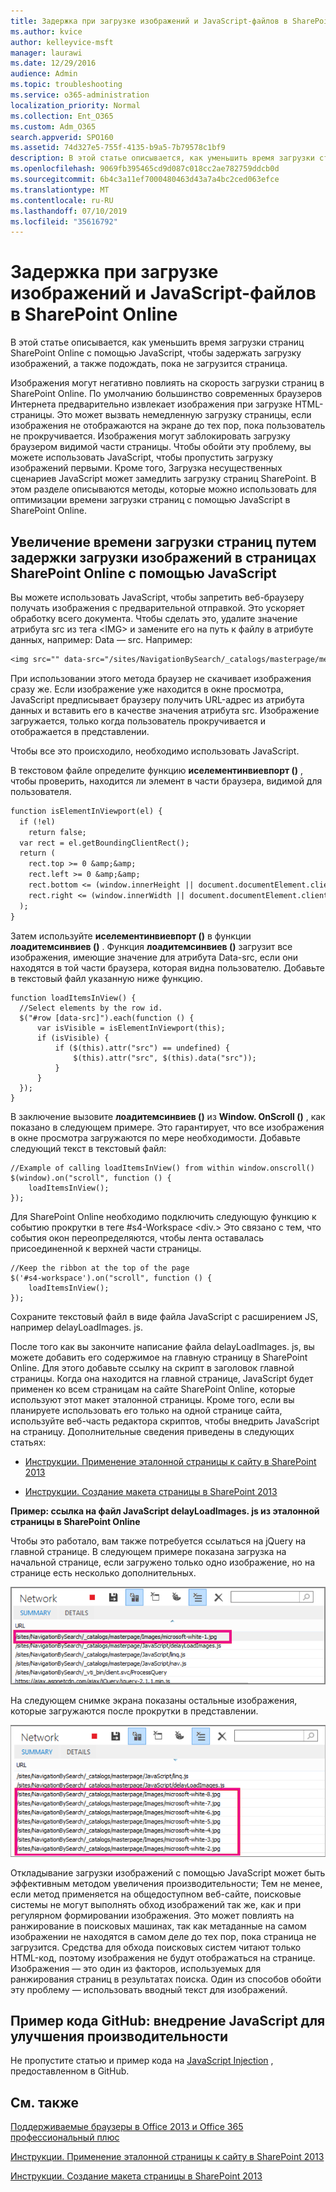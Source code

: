 ```yaml
---
title: Задержка при загрузке изображений и JavaScript-файлов в SharePoint Online
ms.author: kvice
author: kelleyvice-msft
manager: laurawi
ms.date: 12/29/2016
audience: Admin
ms.topic: troubleshooting
ms.service: o365-administration
localization_priority: Normal
ms.collection: Ent_O365
ms.custom: Adm_O365
search.appverid: SPO160
ms.assetid: 74d327e5-755f-4135-b9a5-7b79578c1bf9
description: В этой статье описывается, как уменьшить время загрузки страниц SharePoint Online с помощью JavaScript, чтобы задержать загрузку изображений, а также подождать, пока не загрузится страница.
ms.openlocfilehash: 9069fb395465cd9d087c018cc2ae782759ddcb0d
ms.sourcegitcommit: 6b4c3a11ef7000480463d43a7a4bc2ced063efce
ms.translationtype: MT
ms.contentlocale: ru-RU
ms.lasthandoff: 07/10/2019
ms.locfileid: "35616792"
---
```

# <a name="delay-loading-images-and-javascript-in-sharepoint-online"></a>Задержка при загрузке изображений и JavaScript-файлов в SharePoint Online

В этой статье описывается, как уменьшить время загрузки страниц SharePoint Online с помощью JavaScript, чтобы задержать загрузку изображений, а также подождать, пока не загрузится страница.
  
Изображения могут негативно повлиять на скорость загрузки страниц в SharePoint Online. По умолчанию большинство современных браузеров Интернета предварительно извлекает изображения при загрузке HTML-страницы. Это может вызвать немедленную загрузку страницы, если изображения не отображаются на экране до тех пор, пока пользователь не прокручивается. Изображения могут заблокировать загрузку браузером видимой части страницы. Чтобы обойти эту проблему, вы можете использовать JavaScript, чтобы пропустить загрузку изображений первыми. Кроме того, Загрузка несущественных сценариев JavaScript может замедлить загрузку страниц SharePoint. В этом разделе описываются методы, которые можно использовать для оптимизации времени загрузки страниц с помощью JavaScript в SharePoint Online.
  
## <a name="improve-page-load-times-by-delaying-image-loading-in-sharepoint-online-pages-by-using-javascript"></a>Увеличение времени загрузки страниц путем задержки загрузки изображений в страницах SharePoint Online с помощью JavaScript

Вы можете использовать JavaScript, чтобы запретить веб-браузеру получать изображения с предварительной отправкой. Это ускоряет обработку всего документа. Чтобы сделать это, удалите значение атрибута src из тега \<IMG\> и замените его на путь к файлу в атрибуте данных, например: Data — src. Например:
  
```txt
<img src="" data-src="/sites/NavigationBySearch/_catalogs/masterpage/media/microsoft-white-8.jpg" />
```

При использовании этого метода браузер не скачивает изображения сразу же. Если изображение уже находится в окне просмотра, JavaScript предписывает браузеру получить URL-адрес из атрибута данных и вставить его в качестве значения атрибута src. Изображение загружается, только когда пользователь прокручивается и отображается в представлении.
  
Чтобы все это происходило, необходимо использовать JavaScript.
  
В текстовом файле определите функцию **иселементинвиевпорт ()** , чтобы проверить, находится ли элемент в части браузера, видимой для пользователя. 
  
```txt
function isElementInViewport(el) {
  if (!el)
    return false;
  var rect = el.getBoundingClientRect();
  return (
    rect.top >= 0 &amp;&amp;
    rect.left >= 0 &amp;&amp;
    rect.bottom <= (window.innerHeight || document.documentElement.clientHeight) &amp;&amp;
    rect.right <= (window.innerWidth || document.documentElement.clientWidth) 
  );
}
```

Затем используйте **иселементинвиевпорт ()** в функции **лоадитемсинвиев ()** . Функция **лоадитемсинвиев ()** загрузит все изображения, имеющие значение для атрибута Data-src, если они находятся в той части браузера, которая видна пользователю. Добавьте в текстовый файл указанную ниже функцию. 
  
```
function loadItemsInView() {
  //Select elements by the row id.
  $("#row [data-src]").each(function () {
      var isVisible = isElementInViewport(this);
      if (isVisible) {
          if ($(this).attr("src") == undefined) {
              $(this).attr("src", $(this).data("src"));
          }
      }
  });
}
```

В заключение вызовите **лоадитемсинвиев ()** из **Window. OnScroll ()** , как показано в следующем примере. Это гарантирует, что все изображения в окне просмотра загружаются по мере необходимости. Добавьте следующий текст в текстовый файл: 
  
```
//Example of calling loadItemsInView() from within window.onscroll()
$(window).on("scroll", function () {
    loadItemsInView();
});

```

Для SharePoint Online необходимо подключить следующую функцию к событию прокрутки в теге #s4-Workspace \<div.\> Это связано с тем, что события окон переопределяются, чтобы лента оставалась присоединенной к верхней части страницы.
  
```
//Keep the ribbon at the top of the page
$('#s4-workspace').on("scroll", function () {
    loadItemsInView();
});
```

Сохраните текстовый файл в виде файла JavaScript с расширением JS, например delayLoadImages. js.
  
После того как вы закончите написание файла delayLoadImages. js, вы можете добавить его содержимое на главную страницу в SharePoint Online. Для этого добавьте ссылку на скрипт в заголовок главной страницы. Когда она находится на главной странице, JavaScript будет применен ко всем страницам на сайте SharePoint Online, которые используют этот макет эталонной страницы. Кроме того, если вы планируете использовать его только на одной странице сайта, используйте веб-часть редактора скриптов, чтобы внедрить JavaScript на страницу. Дополнительные сведения приведены в следующих статьях:
  
- [Инструкции. Применение эталонной страницы к сайту в SharePoint 2013](https://go.microsoft.com/fwlink/p/?LinkId=525627)
    
- [Инструкции. Создание макета страницы в SharePoint 2013](https://go.microsoft.com/fwlink/p/?LinkId=525628)
    
 **Пример: ссылка на файл JavaScript delayLoadImages. js из эталонной страницы в SharePoint Online**
  
Чтобы это работало, вам также потребуется ссылаться на jQuery на главной странице. В следующем примере показана загрузка на начальной странице, если загружено только одно изображение, но на странице есть несколько дополнительных.
  
![Снимок экрана: одно изображение загружено на странице](media/3d177ddb-67e5-43a7-b327-c9f9566ca937.png)
  
На следующем снимке экрана показаны остальные изображения, которые загружаются после прокрутки в представлении.
  
![Снимок экрана: несколько изображений загружено на странице](media/95eb2b14-f6a1-4eac-a5cb-96097e49514c.png)
  
Откладывание загрузки изображений с помощью JavaScript может быть эффективным методом увеличения производительности; Тем не менее, если метод применяется на общедоступном веб-сайте, поисковые системы не могут выполнять обход изображений так же, как и при регулярном формировании изображения. Это может повлиять на ранжирование в поисковых машинах, так как метаданные на самом изображении не находятся в самом деле до тех пор, пока страница не загрузится. Средства для обхода поисковых систем читают только HTML-код, поэтому изображения не будут отображаться на странице. Изображения — это один из факторов, используемых для ранжирования страниц в результатах поиска. Один из способов обойти эту проблему — использовать вводный текст для изображений.
  
## <a name="github-code-sample-injecting-javascript-to-improve-performance"></a>Пример кода GitHub: внедрение JavaScript для улучшения производительности

Не пропустите статью и пример кода на [JavaScript Injection](https://go.microsoft.com/fwlink/p/?LinkId=524759) , предоставленном в GitHub. 
  
## <a name="see-also"></a>См. также

[Поддерживаемые браузеры в Office 2013 и Office 365 профессиональный плюс](https://support.office.com/article/57342811-0dc4-4316-b773-20082ced8a82)
  
[Инструкции. Применение эталонной страницы к сайту в SharePoint 2013](https://go.microsoft.com/fwlink/p/?LinkId=525627)
  
[Инструкции. Создание макета страницы в SharePoint 2013](https://go.microsoft.com/fwlink/p/?LinkId=525628)

